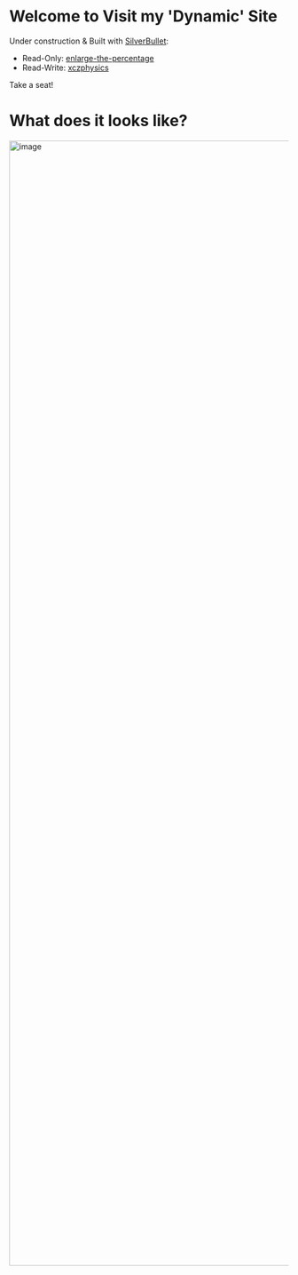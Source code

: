 # Welcome to Visit my 'Dynamic' Site

Under construction & Built with [SilverBullet](https://silverbullet.md/):
  - Read-Only: [enlarge-the-percentage](https://enlarge-the-percentage.fly.dev/)
  - Read-Write: [xczphysics](https://xczphysics.fly.dev/)

Take a seat!

# What does it looks like?

<img width="1452" height="2026" alt="image" src="https://github.com/user-attachments/assets/eb6a3709-3ce0-4eae-8c49-20ca869dffff" />

